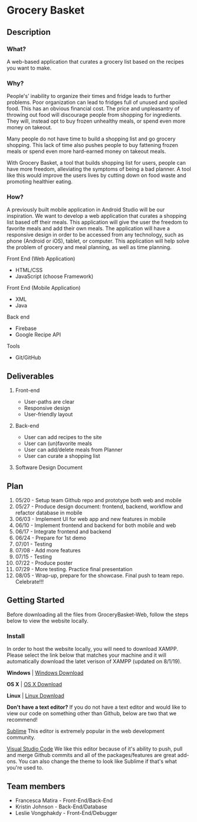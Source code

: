 # Grocery Basket
## Description
### What?

A web-based application that curates a grocery list based on the recipes you want to make.

### Why?

People's’ inability to organize their times and fridge leads to further problems. Poor organization can lead to fridges full of unused and spoiled food. This has an obvious financial cost. The price and unpleasantry of throwing out food will discourage people from shopping for ingredients. They will, instead opt to buy frozen unhealthy meals, or spend even more money on takeout.  

Many people do not have time to build a shopping list and go grocery shopping. This lack of time also pushes people to buy fattening frozen meals or spend even more hard-earned money on takeout meals. 

With Grocery Basket, a tool that builds shopping list for users, people can have more freedom, alleviating the symptoms of being a bad planner. A tool like this would improve the users lives by cutting down on food waste and promoting healthier eating. 

### How?

A previously built mobile application in Android Studio will be our inspiration.  We want to develop a web application that curates a shopping list based off their meals. This application will give the user the freedom to favorite meals and add their own meals.  The application will have a responsive design in order to be accessed from any technology, such as phone (Android or iOS), tablet, or computer. This application will help solve the problem of grocery and meal planning, as well as time planning. 

Front End (Web Application)
* HTML/CSS
* JavaScript (choose Framework)

Front End (Mobile Application)
* XML
* Java

Back end
* Firebase
* Google Recipe API

Tools
* Git/GitHub

## Deliverables

1. Front-end
   - User-paths are clear
   - Responsive design
   - User-friendly layout
   
2. Back-end
   - User can add recipes to the site
   - User can (un)favorite meals 
   - User can add/delete meals from Planner
   - User can curate a shopping list
   
3. Software Design Document


## Plan

1.	05/20 - Setup team Github repo and prototype both web and mobile 
2.	05/27 - Produce design document: frontend, backend, workflow and refactor database in mobile 
3.	06/03 - Implement UI for web app and new features in mobile 
4.	06/10 - Implement frontend and backend for both mobile and web 
5.	06/17 - Integrate frontend and backend
6.	06/24 - Prepare for 1st demo 
7.	07/01 - Testing 
8.	07/08 - Add more features 
9.	07/15 - Testing
10.	07/22 - Produce poster 
11.	07/29 - More testing. Practice final presentation 
12.	08/05 - Wrap-up, prepare for the showcase. Final push to team repo. Celebrate!!!

## Getting Started

Before downloading all the files from GroceryBasket-Web, follow the steps below to view the website locally.

### Install
In order to host the website locally, you will need to download XAMPP. Please select the link below that matches your machine and it will automatically download the latet verison of XAMPP (updated on 8/1/19).

**Windows** | [Windows Download](https://www.apachefriends.org/xampp-files/7.3.7/xampp-windows-x64-7.3.7-1-VC15-installer.exe)

**OS X** | [OS X Download](https://www.apachefriends.org/xampp-files/7.3.7/xampp-osx-7.3.7-1-vm.dmg)

**Linux** | [Linux Download](https://www.apachefriends.org/xampp-files/7.3.7/xampp-linux-x64-7.3.7-1-installer.run)  
   
**Don't have a text editor?**
If you do not have a text editor and would like to view our code on something other than Github, below are two that we recommend!


[Sublime](https://www.sublimetext.com/)
This editor is extremely popular in the web development community.

[Visual Studio Code](https://code.visualstudio.com/)
We like this editor because of it's ability to push, pull and merge Github commits and all of the packages/features are great add-ons. You can also change the theme to look like Sublime if that's what you're used to.

## Team members

* Francesca Matira - Front-End/Back-End
* Kristin Johnson - Back-End/Database
* Leslie Vongphakdy - Front-End/Debugger

